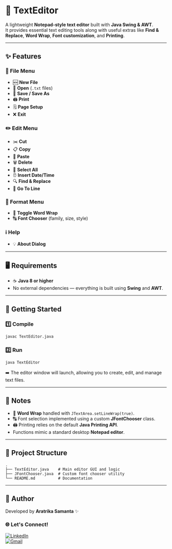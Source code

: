 # 📝 TextEditor

A lightweight **Notepad-style text editor** built with **Java Swing & AWT**.  
It provides essential text editing tools along with useful extras like **Find & Replace**, **Word Wrap**, **Font customization**, and **Printing**.

---

## ✨ Features

### 📂 File Menu
- 🆕 **New File**
- 📂 **Open** (`.txt` files)
- 💾 **Save / Save As**
- 🖨️ **Print**
- 🗒️ **Page Setup**
- ❌ **Exit**

### ✏️ Edit Menu
- ✂️ **Cut**
- 📋 **Copy**
- 📌 **Paste**
- 🗑️ **Delete**
- 🔹 **Select All**
- ⏰ **Insert Date/Time**
- 🔍 **Find & Replace**
- 📍 **Go To Line**

### 🎨 Format Menu
- 🔄 **Toggle Word Wrap**
- 🔠 **Font Chooser** (family, size, style)

### ℹ️ Help
- 💡 **About Dialog**

---

## 🖥️ Requirements
- ☕ **Java 8 or higher**
- No external dependencies — everything is built using **Swing** and **AWT**.

---

## 🚀 Getting Started

### 1️⃣ Compile
```bash
javac TextEditor.java
```

### 2️⃣ Run

```bash
java TextEditor
```

➡️ The editor window will launch, allowing you to create, edit, and manage text files.

---

## 📝 Notes

* 🔄 **Word Wrap** handled with `JTextArea.setLineWrap(true)`.
* 🔠 Font selection implemented using a custom **JFontChooser** class.
* 🖨️ Printing relies on the default **Java Printing API**.
* Functions mimic a standard desktop **Notepad editor**.

---

## 📂 Project Structure

```
.
├── TextEditor.java    # Main editor GUI and logic
├── JFontChooser.java  # Custom font chooser utility
└── README.md          # Documentation
```

---

## 👤 Author

Developed by **Aratrika Samanta** ✨

### 🌐 Let's Connect!

[![LinkedIn](https://img.shields.io/badge/LinkedIn-0077B5?style=for-the-badge&logo=linkedin&logoColor=white)](https://www.linkedin.com/in/aratrika-samanta-67a1b5268)  
[![Gmail](https://img.shields.io/badge/Gmail-D14836?style=for-the-badge&logo=gmail&logoColor=white)](mailto:aratrikasamanta060203@gmail.com)



